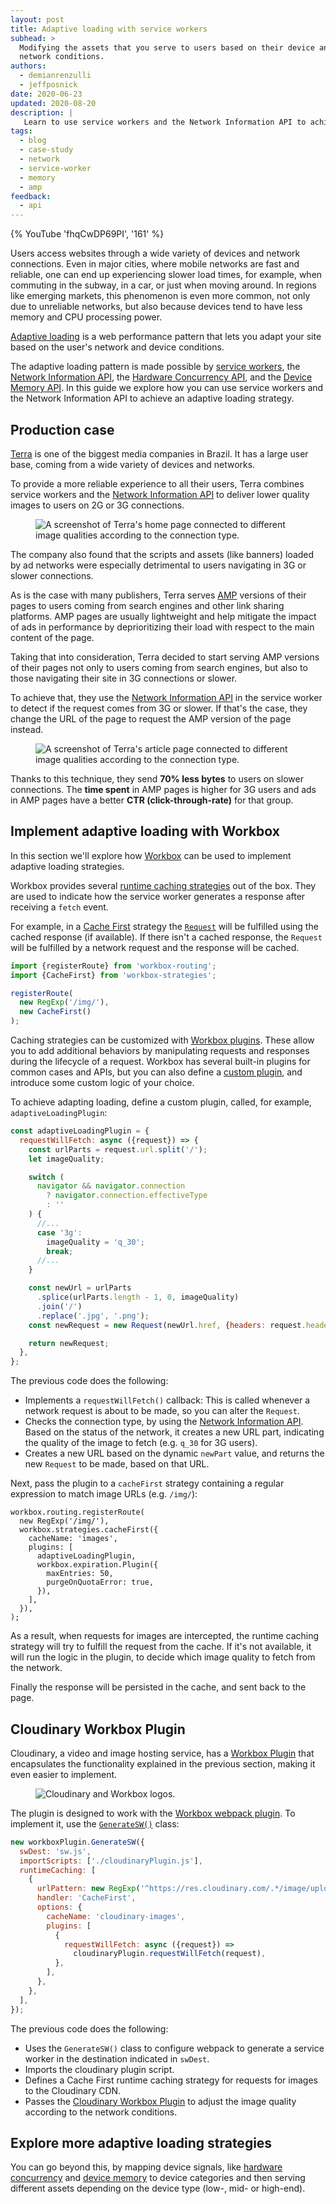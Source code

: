 ```yaml
---
layout: post
title: Adaptive loading with service workers
subhead: >
  Modifying the assets that you serve to users based on their device and
  network conditions.
authors:
  - demianrenzulli
  - jeffposnick
date: 2020-06-23
updated: 2020-08-20
description: |
   Learn to use service workers and the Network Information API to achieve an adaptive loading strategy.
tags:
  - blog
  - case-study
  - network
  - service-worker
  - memory
  - amp
feedback:
  - api
---
```


{% YouTube 'fhqCwDP69PI', '161' %}

Users access websites through a wide variety of devices and network connections. Even in major cities, where mobile networks are fast and reliable, one can end up experiencing slower load times, for example, when commuting in the subway, in a car, or just when moving around.
In regions like emerging markets, this phenomenon is even more common, not only due to unreliable networks, but also because devices tend to have less memory and CPU processing power.

[Adaptive loading](/adaptive-loading-cds-2019/) is a web performance pattern that lets you adapt your site based on the user's network and device conditions.

The adaptive loading pattern is made possible by [service workers](/service-workers-cache-storage/), the [Network Information API](https://developer.mozilla.org/en-US/docs/Web/API/Network_Information_API), the [Hardware Concurrency API](https://developer.mozilla.org/en-US/docs/Web/API/NavigatorConcurrentHardware/hardwareConcurrency), and the [Device Memory API](https://developer.mozilla.org/en-US/docs/Web/API/Navigator/deviceMemory). In this guide we explore how you can use service workers and the Network Information API to achieve an adaptive loading strategy.

## Production case

[Terra](https://www.terra.com.br/) is one of the biggest media companies in Brazil. It has a large user base, coming from a wide variety of devices and networks.

To provide a more reliable experience to all their users, Terra combines service workers and the [Network Information API](https://developer.mozilla.org/en-US/docs/Web/API/Network_Information_API) to deliver lower quality images to users on 2G or 3G connections.

<figure class="w-figure">
  <img src="terra-adaptive-images.png"
       alt="A screenshot of Terra's home page connected to different image qualities according to the connection type.">
</figure>

The company also found that the scripts and assets (like banners) loaded by ad networks were especially detrimental to users navigating in 3G or slower connections.

As is the case with many publishers, Terra serves [AMP](https://amp.dev/) versions of their pages to users coming from search engines and other link sharing platforms. AMP pages are usually lightweight and help mitigate the impact of ads in performance by deprioritizing their load with respect to the main content of the page.

Taking that into consideration, Terra decided to start serving AMP versions of their pages not only to users coming from search engines, but also to those navigating their site in 3G connections or slower.

To achieve that, they use the [Network Information API](https://developer.mozilla.org/en-US/docs/Web/API/Network_Information_API) in the service worker to detect if the request comes from 3G or slower. If that's the case, they change the URL of the page to request the AMP version of the page instead.

<figure class="w-figure">
  <img src="terra-adaptive-amp.png"
       alt="A screenshot of Terra's article page connected to different image qualities according to the connection type.">
</figure>

Thanks to this technique, they send **70% less bytes** to users on slower connections. The **time spent** in AMP pages is higher for 3G users and ads in AMP pages have a better **CTR (click-through-rate)** for that group.

## Implement adaptive loading with Workbox

In this section we'll explore how [Workbox](/workbox/) can be used to implement adaptive loading strategies.

Workbox provides several [runtime caching strategies](/runtime-caching-with-workbox/) out of the box. They are used to indicate how the service worker generates a response after receiving a `fetch` event.

For example, in a [Cache First](https://developers.google.com/web/tools/workbox/modules/workbox-strategies#cache_first_cache_falling_back_to_network) strategy the [`Request`](https://developer.mozilla.org/en-US/docs/Web/API/Request) will be fulfilled using the cached response (if available). If there isn't a cached response, the `Request` will be fulfilled by a network request and the response will be cached.

```javascript
import {registerRoute} from 'workbox-routing';
import {CacheFirst} from 'workbox-strategies';

registerRoute(
  new RegExp('/img/'),
  new CacheFirst()
);
```

Caching strategies can be customized with [Workbox plugins](https://developers.google.com/web/tools/workbox/guides/using-plugins). These allow you to add additional behaviors by manipulating requests and responses during the lifecycle of a request. Workbox has several built-in plugins for common cases and APIs, but you can also define a [custom plugin](https://developers.google.com/web/tools/workbox/guides/using-plugins#custom_plugins), and introduce some custom logic of your choice.

To achieve adapting loading, define a custom plugin, called, for example, `adaptiveLoadingPlugin`:

```javascript
const adaptiveLoadingPlugin = {
  requestWillFetch: async ({request}) => {
    const urlParts = request.url.split('/');
    let imageQuality;

    switch (
      navigator && navigator.connection
        ? navigator.connection.effectiveType
        : ''
    ) {
      //...
      case '3g':
        imageQuality = 'q_30';
        break;
      //...
    }

    const newUrl = urlParts
      .splice(urlParts.length - 1, 0, imageQuality)
      .join('/')
      .replace('.jpg', '.png');
    const newRequest = new Request(newUrl.href, {headers: request.headers});

    return newRequest;
  },
};
```

The previous code does the following:

- Implements a `requestWillFetch()` callback: This is called whenever a network request is about to be made, so you can alter the `Request`.
- Checks the connection type, by using the [Network Information API](https://developer.mozilla.org/en-US/docs/Web/API/NavigatorConcurrentHardware/hardwareConcurrency). Based on the status of the network, it creates a new URL part, indicating the quality of the image to fetch (e.g. `q_30` for 3G users).
- Creates a new URL based on the dynamic `newPart` value, and returns the new `Request` to be made, based on that URL.

Next, pass the plugin to a `cacheFirst` strategy containing a regular expression to match image URLs (e.g. `/img/`):

```javascript/5
workbox.routing.registerRoute(
  new RegExp('/img/'),
  workbox.strategies.cacheFirst({
    cacheName: 'images',
    plugins: [
      adaptiveLoadingPlugin,
      workbox.expiration.Plugin({
        maxEntries: 50,
        purgeOnQuotaError: true,
      }),
    ],
  }),
);
```

As a result, when requests for images are intercepted, the runtime caching strategy will try to fulfill the request from the cache. If it's not available, it will run the logic in the plugin, to decide which image quality to fetch from the network.

Finally the response will be persisted in the cache, and sent back to the page.

## Cloudinary Workbox Plugin

Cloudinary, a video and image hosting service, has a [Workbox Plugin](https://www.npmjs.com/package/cloudinary-workbox-plugin) that encapsulates the functionality explained in the previous section, making it even easier to implement.

<figure class="w-figure">
  <img src="cloudinary-workbox.png"
       alt="Cloudinary and Workbox logos.">
</figure>

The plugin is designed to work with the [Workbox webpack plugin](https://developers.google.com/web/tools/workbox/modules/workbox-webpack-plugin). To implement it, use the [`GenerateSW()`](https://developers.google.com/web/tools/workbox/reference-docs/latest/module-workbox-webpack-plugin.GenerateSW) class:

```javascript
new workboxPlugin.GenerateSW({
  swDest: 'sw.js',
  importScripts: ['./cloudinaryPlugin.js'],
  runtimeCaching: [
    {
      urlPattern: new RegExp('^https://res.cloudinary.com/.*/image/upload/'),
      handler: 'CacheFirst',
      options: {
        cacheName: 'cloudinary-images',
        plugins: [
          {
            requestWillFetch: async ({request}) =>
              cloudinaryPlugin.requestWillFetch(request),
          },
        ],
      },
    },
  ],
});
```

The previous code does the following:

- Uses the `GenerateSW()` class to configure webpack to generate a service worker in the destination indicated in `swDest`.
- Imports the cloudinary plugin script.
- Defines a Cache First runtime caching strategy for requests for images to the Cloudinary CDN.
- Passes the [Cloudinary Workbox Plugin](https://www.npmjs.com/package/cloudinary-workbox-plugin) to adjust the image quality according to the network conditions.

## Explore more adaptive loading strategies

You can go beyond this, by mapping device signals, like [hardware concurrency](https://developer.mozilla.org/en-US/docs/Web/API/NavigatorConcurrentHardware/hardwareConcurrency) and [device memory](https://developer.mozilla.org/en-US/docs/Web/API/Navigator/deviceMemory) to device categories and then serving different assets depending on the device type (low-, mid- or high-end).
